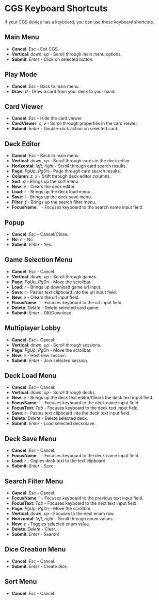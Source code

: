 # CGS Keyboard Shortcuts
If [your CGS device](README.md#get-cgs) has a keyboard, you can use these keyboard shortcuts.

## Main Menu
- **Cancel**: *Esc* - Exit CGS.
- **Vertical**: *down*, *up* - Scroll through main menu options.
- **Submit**: *Enter* - Click on selected button.

## Play Mode
- **Cancel**: *Esc* - Back to main menu.
- **Draw**: *d* - Draw a card from your deck to your hand.

## Card Viewer
- **Cancel**: *Esc* - Hide the card viewer.
- **CardViewer**: *c*, *v* - Scroll through properties in the card viewer.
- **Submit**: *Enter* - Double-click action on selected card.

## Deck Editor
- **Cancel**: *Esc* - Back to main menu.
- **Vertical**: *down*, *up* - Scroll through cards in the deck editor.
- **Horizontal**: *left*, *right* - Scroll through card search results.
- **Page**: *PgUp*, *PgDn* - Page through card search results.
- **Column**: *z*, *x* - Shift through deck editor columns.
- **Sort**: *q* - Brings up the sort menu.
- **New**: *e* - Clears the deck editor.
- **Load**: *r* - Brings up the deck load menu.
- **Save**: *t* - Brings up the deck save menu.
- **Filter**: *f* - Brings up the search filter menu.
- **FocusName**: *\`* - Focuses keyboard to the search name input field.

## Popup
- **Cancel**: *Esc* - Cancel/Close.
- **No**: *n* - No.
- **Submit**: *Enter* - Yes.

## Game Selection Menu
- **Cancel**: *Esc* - Cancel.
- **Vertical**: *down*, *up* - Scroll through games.
- **Page**: *PgUp*, *PgDn* - Move the scrollbar.
- **Load**: *r* - Brings up download game url input.
- **Save**: *t* - Pastes text clipboard into the url input field.
- **New**: *e* - Clears the url input field.
- **FocusName**: *\`* - Focuses keyboard to the url input field.
- **Delete**: *Delete* - Delete selected card game.
- **Submit**: *Enter* - OK/Download.

## Multiplayer Lobby
- **Cancel**: *Esc* - Cancel.
- **Vertical**: *down*, *up* - Scroll through sessions.
- **Page**: *PgUp*, *PgDn* - Move the scrollbar.
- **New**: *e* - Host new session.
- **Submit**: *Enter* - Join selected session.

## Deck Load Menu
- **Cancel**: *Esc* - Cancel.
- **Vertical**: *down*, *up* - Scroll through decks.
- **New**: *e* - Brings up the deck text editor/Clears the deck text input field.
- **FocusName**: *\`* - Focuses keyboard to the deck name input field.
- **FocusText**: *Tab* - Focuses keyboard to the deck text input field.
- **Save**: *t* - Pastes text clipboard into the deck text input field.
- **Delete**: *Delete* - Delete selected deck.
- **Submit**: *Enter* - Load selected deck/Save.

## Deck Save Menu
- **Cancel**: *Esc* - Cancel.
- **FocusName**: *\`* - Focuses keyboard to the deck name input field.
- **Load**: *r* - Copies deck text to the text clipboard.
- **Submit**: *Enter* - Save.

## Search Filter Menu
- **Cancel**: *Esc* - Cancel.
- **FocusName**: *\`* - Focuses keyboard to the previous text input field.
- **FocusText**: *Tab* - Focuses keyboard to the next text input field.
- **Page**: *PgUp*, *PgDn* - Move the scrollbar.
- **Vertical**: *down*, *up* - Focuses to the next enum row.
- **Horizontal**: *left*, *right* - Scroll through enum values.
- **New**: *e* - Toggles selected enum value.
- **Delete**: *Delete* - Clear.
- **Submit**: *Enter* - Search!

## Dice Creation Menu
- **Cancel**: *Esc* - Cancel.
- **Submit**: *Enter* - Create dice.

## Sort Menu
- **Cancel**: *Esc* - Cancel.
